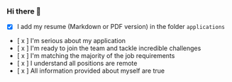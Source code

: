 ### Hi there 👋
-[x] I add my resume (Markdown or PDF version) in the folder `applications`
- [ x ] I'm serious about my application
- [ x ] I'm ready to join the team and tackle incredible challenges
- [ x ] I'm matching the majority of the job requirements
- [ x ] I understand all positions are remote
- [ x ] All information provided about myself are true

<!--
**Janengethe/Janengethe** is a ✨ _special_ ✨ repository because its `README.md` (this file) appears on your GitHub profile.

Here are some ideas to get you started:

- 🔭 I’m currently working on ...
- 🌱 I’m currently learning ...
- 👯 I’m looking to collaborate on ...
- 🤔 I’m looking for help with ...
- 💬 Ask me about ...
- 📫 How to reach me: ...
- 😄 Pronouns: ...
- ⚡ Fun fact: ...
-->
